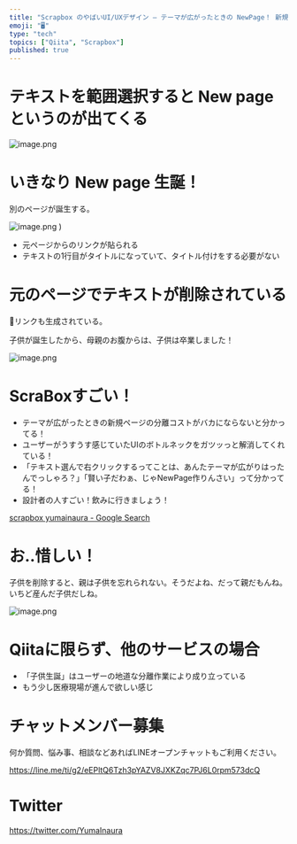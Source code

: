 ```yaml
---
title: "Scrapbox のやばいUI/UXデザイン – テーマが広がったときの NewPage！ 新規ページ作成&相互リンクが超簡単"
emoji: "🖥"
type: "tech"
topics: ["Qiita", "Scrapbox"]
published: true
---
```


# テキストを範囲選択すると New page というのが出てくる

![image.png](https://qiita-image-store.s3.amazonaws.com/0/89618/1ed1c208-1381-2b35-1d82-ec124860a3b3.png)

# いきなり New page 生誕！

別のページが誕生する。

![image.png](https://qiita-image-store.s3.amazonaws.com/0/89618/d09d3729-e381-94c7-9a19-ef6d4ae63d2e.png)
)

- 元ページからのリンクが貼られる
- テキストの1行目がタイトルになっていて、タイトル付けをする必要がない

# 元のページでテキストが削除されている

リンクも生成されている。

子供が誕生したから、母親のお腹からは、子供は卒業しました！

![image.png](https://qiita-image-store.s3.amazonaws.com/0/89618/54fbf125-7f3d-cb8c-a7d4-54942404e54b.png)

# ScraBoxすごい！

- テーマが広がったときの新規ページの分離コストがバカにならないと分かってる！
- ユーザーがうすうす感じていたUIのボトルネックをガツッっと解消してくれている！
- 「テキスト選んで右クリックするってことは、あんたテーマが広がりはったんでっしゃろ？」「賢い子だわぁ、じゃNewPage作りんさい」って分かってる！
- 設計者の人すごい！飲みに行きましょう！

[scrapbox yumainaura - Google Search](https://www.google.co.jp/search?q=scrapbox+yumainaura&oq=scrapbox+yumainaura&aqs=chrome..69i57j69i60l3j69i64.4710j0j7&sourceid=chrome&ie=UTF-8)

# お‥惜しい！

子供を削除すると、親は子供を忘れられない。そうだよね、だって親だもんね。いちど産んだ子供だしね。

![image.png](https://qiita-image-store.s3.amazonaws.com/0/89618/5c4bcb03-0218-7567-b5b2-7603f0d415e9.png)

# Qiitaに限らず、他のサービスの場合

- 「子供生誕」はユーザーの地道な分離作業により成り立っている
- もう少し医療現場が進んで欲しい感じ









<!-- Update From Qiita API -->

# チャットメンバー募集


何か質問、悩み事、相談などあればLINEオープンチャットもご利用ください。

https://line.me/ti/g2/eEPltQ6Tzh3pYAZV8JXKZqc7PJ6L0rpm573dcQ





# Twitter


https://twitter.com/YumaInaura


<!-- Update From Qiita API -->


